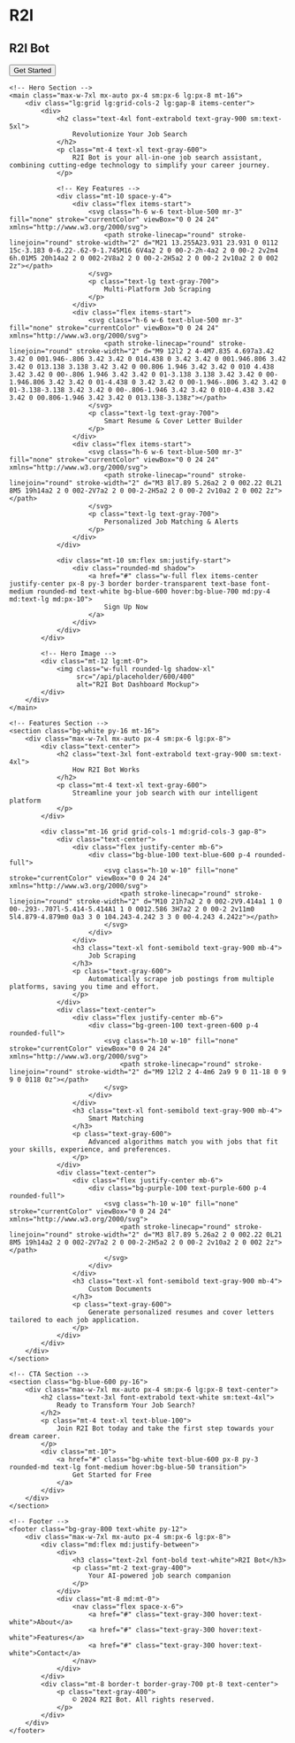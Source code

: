 # R2I
<!DOCTYPE html>
<html lang="en">
<head>
    <meta charset="UTF-8">
    <meta name="viewport" content="width=device-width, initial-scale=1.0">
    <title>R2I Bot - Your Ultimate Job Search Companion</title>
    <script src="https://cdn.tailwindcss.com"></script>
    <link href="https://fonts.googleapis.com/css2?family=Inter:wght@300;400;600;700&display=swap" rel="stylesheet">
    <style>
        body {
            font-family: 'Inter', sans-serif;
        }
    </style>
</head>
<body class="bg-gray-50 text-gray-900">
    <!-- Navigation -->
    <nav class="bg-white shadow-md">
        <div class="max-w-7xl mx-auto px-4 sm:px-6 lg:px-8">
            <div class="flex justify-between h-16">
                <div class="flex">
                    <div class="flex-shrink-0 flex items-center">
                        <h1 class="text-2xl font-bold text-blue-600">R2I Bot</h1>
                    </div>
                </div>
                <div class="flex items-center">
                    <button class="bg-blue-600 text-white px-4 py-2 rounded-md hover:bg-blue-700 transition">
                        Get Started
                    </button>
                </div>
            </div>
        </div>
    </nav>

    <!-- Hero Section -->
    <main class="max-w-7xl mx-auto px-4 sm:px-6 lg:px-8 mt-16">
        <div class="lg:grid lg:grid-cols-2 lg:gap-8 items-center">
            <div>
                <h2 class="text-4xl font-extrabold text-gray-900 sm:text-5xl">
                    Revolutionize Your Job Search
                </h2>
                <p class="mt-4 text-xl text-gray-600">
                    R2I Bot is your all-in-one job search assistant, combining cutting-edge technology to simplify your career journey.
                </p>
                
                <!-- Key Features -->
                <div class="mt-10 space-y-4">
                    <div class="flex items-start">
                        <svg class="h-6 w-6 text-blue-500 mr-3" fill="none" stroke="currentColor" viewBox="0 0 24 24" xmlns="http://www.w3.org/2000/svg">
                            <path stroke-linecap="round" stroke-linejoin="round" stroke-width="2" d="M21 13.255A23.931 23.931 0 0112 15c-3.183 0-6.22-.62-9-1.745M16 6V4a2 2 0 00-2-2h-4a2 2 0 00-2 2v2m4 6h.01M5 20h14a2 2 0 002-2V8a2 2 0 00-2-2H5a2 2 0 00-2 2v10a2 2 0 002 2z"></path>
                        </svg>
                        <p class="text-lg text-gray-700">
                            Multi-Platform Job Scraping
                        </p>
                    </div>
                    <div class="flex items-start">
                        <svg class="h-6 w-6 text-blue-500 mr-3" fill="none" stroke="currentColor" viewBox="0 0 24 24" xmlns="http://www.w3.org/2000/svg">
                            <path stroke-linecap="round" stroke-linejoin="round" stroke-width="2" d="M9 12l2 2 4-4M7.835 4.697a3.42 3.42 0 001.946-.806 3.42 3.42 0 014.438 0 3.42 3.42 0 001.946.806 3.42 3.42 0 013.138 3.138 3.42 3.42 0 00.806 1.946 3.42 3.42 0 010 4.438 3.42 3.42 0 00-.806 1.946 3.42 3.42 0 01-3.138 3.138 3.42 3.42 0 00-1.946.806 3.42 3.42 0 01-4.438 0 3.42 3.42 0 00-1.946-.806 3.42 3.42 0 01-3.138-3.138 3.42 3.42 0 00-.806-1.946 3.42 3.42 0 010-4.438 3.42 3.42 0 00.806-1.946 3.42 3.42 0 013.138-3.138z"></path>
                        </svg>
                        <p class="text-lg text-gray-700">
                            Smart Resume & Cover Letter Builder
                        </p>
                    </div>
                    <div class="flex items-start">
                        <svg class="h-6 w-6 text-blue-500 mr-3" fill="none" stroke="currentColor" viewBox="0 0 24 24" xmlns="http://www.w3.org/2000/svg">
                            <path stroke-linecap="round" stroke-linejoin="round" stroke-width="2" d="M3 8l7.89 5.26a2 2 0 002.22 0L21 8M5 19h14a2 2 0 002-2V7a2 2 0 00-2-2H5a2 2 0 00-2 2v10a2 2 0 002 2z"></path>
                        </svg>
                        <p class="text-lg text-gray-700">
                            Personalized Job Matching & Alerts
                        </p>
                    </div>
                </div>

                <div class="mt-10 sm:flex sm:justify-start">
                    <div class="rounded-md shadow">
                        <a href="#" class="w-full flex items-center justify-center px-8 py-3 border border-transparent text-base font-medium rounded-md text-white bg-blue-600 hover:bg-blue-700 md:py-4 md:text-lg md:px-10">
                            Sign Up Now
                        </a>
                    </div>
                </div>
            </div>

            <!-- Hero Image -->
            <div class="mt-12 lg:mt-0">
                <img class="w-full rounded-lg shadow-xl" 
                     src="/api/placeholder/600/400" 
                     alt="R2I Bot Dashboard Mockup">
            </div>
        </div>
    </main>

    <!-- Features Section -->
    <section class="bg-white py-16 mt-16">
        <div class="max-w-7xl mx-auto px-4 sm:px-6 lg:px-8">
            <div class="text-center">
                <h2 class="text-3xl font-extrabold text-gray-900 sm:text-4xl">
                    How R2I Bot Works
                </h2>
                <p class="mt-4 text-xl text-gray-600">
                    Streamline your job search with our intelligent platform
                </p>
            </div>

            <div class="mt-16 grid grid-cols-1 md:grid-cols-3 gap-8">
                <div class="text-center">
                    <div class="flex justify-center mb-6">
                        <div class="bg-blue-100 text-blue-600 p-4 rounded-full">
                            <svg class="h-10 w-10" fill="none" stroke="currentColor" viewBox="0 0 24 24" xmlns="http://www.w3.org/2000/svg">
                                <path stroke-linecap="round" stroke-linejoin="round" stroke-width="2" d="M10 21h7a2 2 0 002-2V9.414a1 1 0 00-.293-.707l-5.414-5.414A1 1 0 0012.586 3H7a2 2 0 00-2 2v11m0 5l4.879-4.879m0 0a3 3 0 104.243-4.242 3 3 0 00-4.243 4.242z"></path>
                            </svg>
                        </div>
                    </div>
                    <h3 class="text-xl font-semibold text-gray-900 mb-4">
                        Job Scraping
                    </h3>
                    <p class="text-gray-600">
                        Automatically scrape job postings from multiple platforms, saving you time and effort.
                    </p>
                </div>
                <div class="text-center">
                    <div class="flex justify-center mb-6">
                        <div class="bg-green-100 text-green-600 p-4 rounded-full">
                            <svg class="h-10 w-10" fill="none" stroke="currentColor" viewBox="0 0 24 24" xmlns="http://www.w3.org/2000/svg">
                                <path stroke-linecap="round" stroke-linejoin="round" stroke-width="2" d="M9 12l2 2 4-4m6 2a9 9 0 11-18 0 9 9 0 0118 0z"></path>
                            </svg>
                        </div>
                    </div>
                    <h3 class="text-xl font-semibold text-gray-900 mb-4">
                        Smart Matching
                    </h3>
                    <p class="text-gray-600">
                        Advanced algorithms match you with jobs that fit your skills, experience, and preferences.
                    </p>
                </div>
                <div class="text-center">
                    <div class="flex justify-center mb-6">
                        <div class="bg-purple-100 text-purple-600 p-4 rounded-full">
                            <svg class="h-10 w-10" fill="none" stroke="currentColor" viewBox="0 0 24 24" xmlns="http://www.w3.org/2000/svg">
                                <path stroke-linecap="round" stroke-linejoin="round" stroke-width="2" d="M3 8l7.89 5.26a2 2 0 002.22 0L21 8M5 19h14a2 2 0 002-2V7a2 2 0 00-2-2H5a2 2 0 00-2 2v10a2 2 0 002 2z"></path>
                            </svg>
                        </div>
                    </div>
                    <h3 class="text-xl font-semibold text-gray-900 mb-4">
                        Custom Documents
                    </h3>
                    <p class="text-gray-600">
                        Generate personalized resumes and cover letters tailored to each job application.
                    </p>
                </div>
            </div>
        </div>
    </section>

    <!-- CTA Section -->
    <section class="bg-blue-600 py-16">
        <div class="max-w-7xl mx-auto px-4 sm:px-6 lg:px-8 text-center">
            <h2 class="text-3xl font-extrabold text-white sm:text-4xl">
                Ready to Transform Your Job Search?
            </h2>
            <p class="mt-4 text-xl text-blue-100">
                Join R2I Bot today and take the first step towards your dream career.
            </p>
            <div class="mt-10">
                <a href="#" class="bg-white text-blue-600 px-8 py-3 rounded-md text-lg font-medium hover:bg-blue-50 transition">
                    Get Started for Free
                </a>
            </div>
        </div>
    </section>

    <!-- Footer -->
    <footer class="bg-gray-800 text-white py-12">
        <div class="max-w-7xl mx-auto px-4 sm:px-6 lg:px-8">
            <div class="md:flex md:justify-between">
                <div>
                    <h3 class="text-2xl font-bold text-white">R2I Bot</h3>
                    <p class="mt-2 text-gray-400">
                        Your AI-powered job search companion
                    </p>
                </div>
                <div class="mt-8 md:mt-0">
                    <nav class="flex space-x-6">
                        <a href="#" class="text-gray-300 hover:text-white">About</a>
                        <a href="#" class="text-gray-300 hover:text-white">Features</a>
                        <a href="#" class="text-gray-300 hover:text-white">Contact</a>
                    </nav>
                </div>
            </div>
            <div class="mt-8 border-t border-gray-700 pt-8 text-center">
                <p class="text-gray-400">
                    © 2024 R2I Bot. All rights reserved.
                </p>
            </div>
        </div>
    </footer>
</body>
</html>

